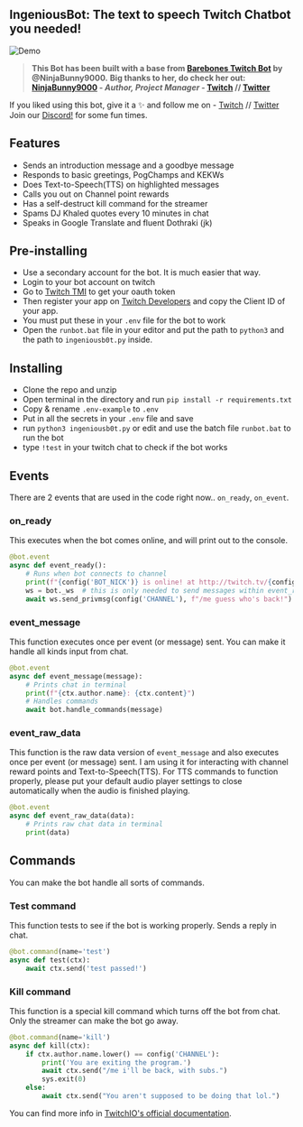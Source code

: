## IngeniousBot: The text to speech Twitch Chatbot you needed!

![Demo](https://github.com/IngeniousArtist/IngeniousBot-Twitch-TTS-chatbot/blob/main/IngeniousBot.png)

>**This Bot has been built with a base from [Barebones Twitch Bot](https://github.com/NinjaBunny9000/barebones-twitch-bot) by @NinjaBunny9000.**
>**Big thanks to her, do check her out: [NinjaBunny9000](https://github.com/NinjaBunny9000) - _Author, Project Manager_ - [Twitch](https://twitch.tv/ninjabunny9000) //  [Twitter](https://twitter.com/ninjabunny9000)**

If you liked using this bot, give it a ✨ and follow me on - [Twitch](https://www.twitch.tv/ingeniousartist) // [Twitter](https://twitter.com/ShahriyerShuvo)
Join our [Discord!](https://discord.gg/gmkEtYn) for some fun times.

## Features
- Sends an introduction message and a goodbye message
- Responds to basic greetings, PogChamps and KEKWs
- Does Text-to-Speech(TTS) on highlighted messages
- Calls you out on Channel point rewards
- Has a self-destruct kill command for the streamer
- Spams DJ Khaled quotes every 10 minutes in chat
- Speaks in Google Translate and fluent Dothraki (jk)

## Pre-installing
- Use a secondary account for the bot. It is much easier that way.
- Login to your bot account on twitch
- Go to [Twitch TMI](https://twitchapps.com/tmi/) to get your oauth token
- Then register your app on [Twitch Developers](https://dev.twitch.tv/console/apps) and copy the Client ID of your app.
- You must put these in your `.env` file for the bot to work
- Open the `runbot.bat` file in your editor and put the path to `python3` and the path to `ingeniousb0t.py` inside.

## Installing
- Clone the repo and unzip
- Open terminal in the directory and run `pip install -r requirements.txt`
- Copy & rename `.env-example` to `.env`
- Put in all the secrets in your `.env` file and save
- run `python3 ingeniousb0t.py` or edit and use the batch file `runbot.bat` to run the bot
- type `!test` in your twitch chat to check if the bot works


## Events

There are 2 events that are used in the code right now.. `on_ready`, `on_event`.

### on_ready
This executes when the bot comes online, and will print out to the console. 
```python
@bot.event
async def event_ready():
    # Runs when bot connects to channel
    print(f"{config('BOT_NICK')} is online! at http://twitch.tv/{config('CHANNEL')}")
    ws = bot._ws  # this is only needed to send messages within event_ready
    await ws.send_privmsg(config('CHANNEL'), f"/me guess who's back!") #Sends intro message
```

### event_message
This function executes once per event (or message) sent. You can make it handle all kinds input from chat.

```python
@bot.event
async def event_message(message):
    # Prints chat in terminal
    print(f"{ctx.author.name}: {ctx.content}")
    # Handles commands
    await bot.handle_commands(message)
```

### event_raw_data
This function is the raw data version of `event_message` and also executes once per event (or message) sent. I am using it for interacting with channel reward points and Text-to-Speech(TTS). For TTS commands to function properly, please put your default audio player settings to close automatically when the audio is finished playing.

```python
@bot.event
async def event_raw_data(data):
    # Prints raw chat data in terminal
    print(data)
```

## Commands

You can make the bot handle all sorts of commands.

### Test command
This function tests to see if the bot is working properly. Sends a reply in chat.

```python
@bot.command(name='test')
async def test(ctx):
    await ctx.send('test passed!')
```

### Kill command
This function is a special kill command which turns off the bot from chat. Only the streamer can make the bot go away.

```python
@bot.command(name='kill')
async def kill(ctx):
    if ctx.author.name.lower() == config('CHANNEL'):
        print('You are exiting the program.')
        await ctx.send("/me i'll be back, with subs.")
        sys.exit(0)
    else:
        await ctx.send("You aren't supposed to be doing that lol.")
```

You can find more info in [TwitchIO's official documentation](https://twitchio.readthedocs.io/en/rewrite/twitchio.html).
